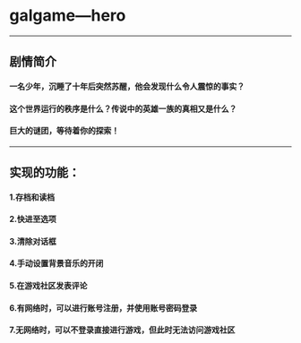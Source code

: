 # galgame—hero
**********************
## 剧情简介
#### 一名少年，沉睡了十年后突然苏醒，他会发现什么令人震惊的事实？
#### 这个世界运行的秩序是什么？传说中的英雄一族的真相又是什么？
#### 巨大的谜团，等待着你的探索！
**********************
## 实现的功能：
#### 1.存档和读档
#### 2.快进至选项
#### 3.清除对话框
#### 4.手动设置背景音乐的开闭
#### 5.在游戏社区发表评论
#### 6.有网络时，可以进行账号注册，并使用账号密码登录
#### 7.无网络时，可以不登录直接进行游戏，但此时无法访问游戏社区

